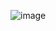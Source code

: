 ![image](https://github.com/Rajesh192110536/CSA1369-TOC/assets/113626176/f6d1ef7a-70c4-4a36-859e-3f13c2125730)
